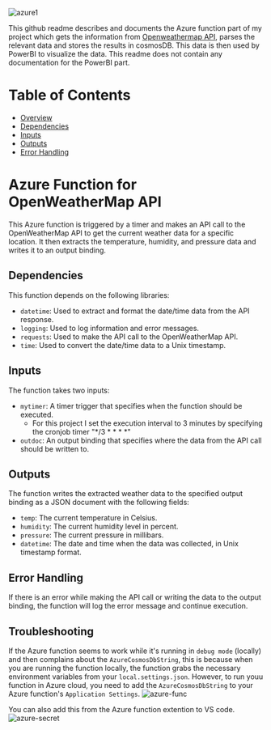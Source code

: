 ![azure1](https://user-images.githubusercontent.com/88910492/206944405-e82cd1a2-2642-4616-92d8-3cfe99223758.png)

This github readme describes and documents the Azure function part of my project which gets the information from [Openweathermap API](https://api.openweathermap.org), parses the relevant data and stores the results in cosmosDB. This data is then used by PowerBI to visualize the data. This readme does not contain any documentation for the PowerBI part.

# Table of Contents
- [Overview](https://github.com/Kotik112/Azure-timerTrigger-function/new/master?readme=1#azure-function-for-openweathermap-api)
- [Dependencies](https://github.com/Kotik112/Azure-timerTrigger-function/new/master?readme=1#dependencies)
- [Inputs](https://github.com/Kotik112/Azure-timerTrigger-function/new/master?readme=1#inputs)
- [Outputs](https://github.com/Kotik112/Azure-timerTrigger-function/new/master?readme=1#outputs)
- [Error Handling](https://github.com/Kotik112/Azure-timerTrigger-function/new/master?readme=1#error-handling)

# Azure Function for OpenWeatherMap API
This Azure function is triggered by a timer and makes an API call to the OpenWeatherMap API to get the current weather data for a specific location. It then extracts the temperature, humidity, and pressure data and writes it to an output binding.

## Dependencies
This function depends on the following libraries:

- `datetime`: Used to extract and format the date/time data from the API response.
- `logging`: Used to log information and error messages.
- `requests`: Used to make the API call to the OpenWeatherMap API.
- `time`: Used to convert the date/time data to a Unix timestamp.

## Inputs
The function takes two inputs:

- `mytimer`: A timer trigger that specifies when the function should be executed.
  - For this project I set the execution interval to 3 minutes by specifying the cronjob timer "*/3 * * * *"
- `outdoc`: An output binding that specifies where the data from the API call should be written to.

## Outputs
The function writes the extracted weather data to the specified output binding as a JSON document with the following fields:

- `temp`: The current temperature in Celsius.
- `humidity`: The current humidity level in percent.
- `pressure`: The current pressure in millibars.
- `datetime`: The date and time when the data was collected, in Unix timestamp format.

## Error Handling
If there is an error while making the API call or writing the data to the output binding, the function will log the error message and continue execution.

## Troubleshooting
If the Azure function seems to work while it's running in `debug mode` (locally) and then complains about the `AzureCosmosDbString`, this is because when you are running the function locally, the function grabs the necessary environment variables from your `local.settings.json`. However, to run youu function in Azure cloud, you need to add the `AzureCosmosDbString` to your Azure function's `Application Settings`.
![azure-func](https://user-images.githubusercontent.com/88910492/207276474-ced494b2-596a-4e2c-9df9-6d6317d9dc97.png)

You can also add this from the Azure function extention to VS code.
![azure-secret](https://user-images.githubusercontent.com/88910492/207276878-2892f2b2-33ca-4036-aaf8-18ac3372b167.png)
